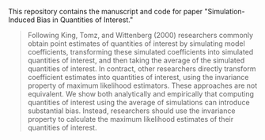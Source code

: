 This repository contains the manuscript and code for paper "Simulation-Induced Bias in Quantities of Interest."


> Following King, Tomz, and Wittenberg (2000) researchers commonly obtain point estimates of quantities of interest by simulating model coefficients, transforming these simulated coefficients into simulated quantities of interest, and then taking the average of the simulated quantities of interest. In contract, other researchers directly transform coefficient estimates into quantities of interest, using the invariance property of maximum likelihood estimators. These approaches are not equivalent. We show both analytically and empirically that computing quantities of interest using the average of simulations can introduce substantial bias. Instead, researchers should use the invariance property to calculate the maximum likelihood estimates of their quantities of interest.
